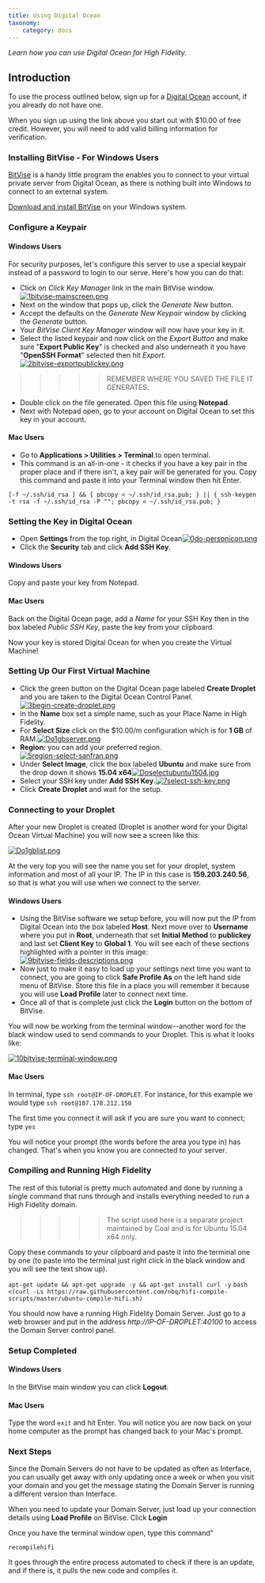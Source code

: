 ```yaml
---
title: Using Digital Ocean
taxonomy:
    category: docs
---
```


*Learn how you can use Digital Ocean for High Fidelity.*

## Introduction

To use the process outlined below, sign up for a [Digital Ocean](https://www.digitalocean.com/?refcode=41620a880f3e) account, if you already do not have one. 

When you sign up using the link above you start out with $10.00 of free credit. However, you will need to add valid billing information for verification.

### Installing BitVise - For Windows Users

[BitVise](http://www.bitvise.com) is a handy little program the enables you to connect to your virtual private server from Digital Ocean, as there is nothing built into Windows to connect to an external system.

[Download and install BitVise](http://www.bitvise.com/ssh-client-download) on your Windows system. 


### Configure a Keypair

#### Windows Users

For security purposes, let's configure this server to use a special keypair instead of a password to login to our serve. Here's how you can do that: 

* Click on *Click Key Manager* link in the main BitVise window.[![1bitvise-mainscreen.png](https://wiki.highfidelity.com/images/8/89/1bitvise-mainscreen.png)](https://wiki.highfidelity.com/wiki/File:1bitvise-mainscreen.png)
* Next on the window that pops up, click the *Generate New* button.
* Accept the defaults on the *Generate New Keypair* window by clicking the *Generate* button.
* Your *BitVise Client Key Manager* window will now have your key in it.
* Select the listed keypair and now click on the *Export Button* and make sure "**Export Public Key**" is checked and also underneath it you have "**OpenSSH Format**" selected then hit *Export*.[![2bitvise-exportpublickey.png](https://wiki.highfidelity.com/images/b/b9/2bitvise-exportpublickey.png)](https://wiki.highfidelity.com/wiki/File:2bitvise-exportpublickey.png)

>>>>> REMEMBER WHERE YOU SAVED THE FILE IT GENERATES.

* Double click on the file generated. Open this file using **Notepad**.
* Next with Notepad open, go to your account on Digital Ocean to set this key in your account.

#### Mac Users

* Go to **Applications > Utilities > Terminal**.to open terminal.
* This command is an all-in-one - it checks if you have a key pair in the proper place and if there isn't, a key pair will be generated for you. Copy this command and paste it into your Terminal window then hit Enter.
```
[-f ~/.ssh/id_rsa ] && { pbcopy < ~/.ssh/id_rsa.pub; } || { ssh-keygen -t rsa -f ~/.ssh/id_rsa -P ""; pbcopy < ~/.ssh/id_rsa.pub; }
```

### Setting the Key in Digital Ocean

* Open **Settings** from the top right, in Digital Ocean[![0do-personicon.png](https://wiki.highfidelity.com/images/c/c1/0do-personicon.png)](https://wiki.highfidelity.com/wiki/File:0do-personicon.png)
* Click the **Security** tab and click  **Add SSH Key**.

#### Windows Users

Copy and paste your key from Notepad.

#### Mac Users

Back on the Digital Ocean page, add a *Name* for your SSH Key then in the box labeled *Public SSH Key*, paste the key from your clipboard.

Now your key is stored Digital Ocean for when you create the Virtual Machine!


### Setting Up Our First Virtual Machine

* Click the green button on the Digital Ocean page labeled **Create Droplet** and you are taken to the Digital Ocean Control Panel.[![3begin-create-droplet.png](https://wiki.highfidelity.com/images/c/ca/3begin-create-droplet.png)](https://wiki.highfidelity.com/wiki/File:3begin-create-droplet.png)
* In the **Name** box set a simple name, such as your Place Name in High Fidelity.
* For **Select Size** click on the $10.00/m configuration which is for **1 GB** of RAM.[![Do1gbserver.png](https://wiki.highfidelity.com/images/4/4a/Do1gbserver.png)](https://wiki.highfidelity.com/wiki/File:Do1gbserver.png)
* **Region:**  you can add your preferred region.[![5region-select-sanfran.png](https://wiki.highfidelity.com/images/5/51/5region-select-sanfran.png)](https://wiki.highfidelity.com/wiki/File:5region-select-sanfran.png)
* Under **Select Image**, click the box labeled **Ubuntu** and make sure from the drop down it shows **15.04 x64**[![Doselectubuntu1504.jpg](https://wiki.highfidelity.com/images/7/7b/Doselectubuntu1504.jpg)](https://wiki.highfidelity.com/wiki/File:Doselectubuntu1504.jpg)
* Select your SSH key under **Add SSH Key**.[![7select-ssh-key.png](https://wiki.highfidelity.com/images/0/0a/7select-ssh-key.png)](https://wiki.highfidelity.com/wiki/File:7select-ssh-key.png)
* Click **Create Droplet** and wait for the setup.


### Connecting to your Droplet

After your new Droplet is created (Droplet is another word for your Digital Ocean Virtual Machine) you will now see a screen like this:

[![Do1gblist.png](https://wiki.highfidelity.com/images/2/22/Do1gblist.png)](https://wiki.highfidelity.com/wiki/File:Do1gblist.png)

At the very top you will see the name you set for your droplet, system information and most of all your IP. The IP in this case is **159.203.240.56**, so that is what you will use when we connect to the server.

#### Windows Users

* Using the BitVise software we setup before, you will now put the IP from Digital Ocean into the box labeled **Host**. Next move over to **Username** where you put in **Root**, underneath that set **Initial Method** to **publickey** and last set **Client Key** to **Global 1**. You will see each of these sections highlighted with a pointer in this image:[![9bitvise-fields-descriptions.png](https://wiki.highfidelity.com/images/6/68/9bitvise-fields-descriptions.png)](https://wiki.highfidelity.com/wiki/File:9bitvise-fields-descriptions.png)
* Now just to make it easy to load up your settings next time you want to connect, you are going to click **Safe Profile As** on the left hand side menu of BitVise. Store this file in a place you will remember it because you will use **Load Profile** later to connect next time.
* Once all of that is complete just click the **Login** button on the bottom of BitVise.


You will now be working from the terminal window--another word for the black window used to send commands to your Droplet. This is what it looks like:

[![10bitvise-terminal-window.png](https://wiki.highfidelity.com/images/4/4c/10bitvise-terminal-window.png)](https://wiki.highfidelity.com/wiki/File:10bitvise-terminal-window.png)

#### Mac Users

In terminal, type `ssh root@IP-OF-DROPLET`. For instance, for this example we would type `ssh root@107.170.212.150`

The first time you connect it will ask if you are sure you want to connect; type `yes`

You will notice your prompt (the words before the area you type in) has changed. That's when you know you are connected to your server.


### Compiling and Running High Fidelity

The rest of this tutorial is pretty much automated and done by running a single command that runs through and installs everything needed to run a High Fidelity domain.

>>>>> The script used here is a separate project maintained by Coal and is for Ubuntu 15.04 x64 only. 

Copy these commands to your clipboard and paste it into the terminal one by one (to paste into the terminal just right click in the black window and you will see the text show up).

`apt-get update && apt-get upgrade -y && apt-get install curl -y` `bash <(curl -Ls https://raw.githubusercontent.com/nbq/hifi-compile-scripts/master/ubuntu-compile-hifi.sh)`

You should now have a running High Fidelity Domain Server. Just go to a web browser and put in the address *http://IP-OF-DROPLET:40100* to access the Domain Server control panel.


### Setup Completed

#### Windows Users

In the BitVise main window you can click **Logout**.

#### Mac Users

Type the word `exit` and hit Enter. You will notice you are now back on your home computer as the prompt has changed back to your Mac's prompt.


### Next Steps

Since the Domain Servers do not have to be updated as often as Interface, you can usually get away with only updating once a week or when you visit your domain and you get the message stating the Domain Server is running a different version than Interface.

When you need to update your Domain Server, just load up your connection details using **Load Profile** on BitVise. Click **Login**

Once you have the terminal window open, type this command"

`recompilehifi`

It goes through the entire process automated to check if there is an update, and if there is, it pulls the new code and compiles it.

